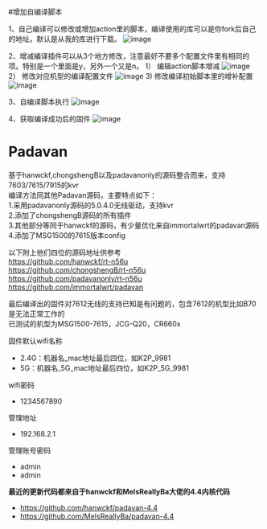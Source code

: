 #增加自编译脚本

1、自己编译可以修改或增加action里的脚本，编译使用的库可以是你fork后自己的地址。默认是从我的库进行下载。
![image](https://user-images.githubusercontent.com/39027157/234205788-f4f4f94d-d5d8-4516-a3b0-526a5693615e.png)

2、增减编译插件可以从3个地方修改，注意最好不要多个配置文件里有相同的项。特别是一个里面是y，另外一个又是n。
1） 编辑action脚本增减
![image](https://user-images.githubusercontent.com/39027157/234206844-61d3c6cd-c703-4965-a657-baa592783ef3.png)
2） 修改对应机型的编译配置文件
![image](https://user-images.githubusercontent.com/39027157/234207144-671527ac-b1c1-41e4-9479-6d343f7debce.png)
3)  修改编译初始脚本里的增补配置
![image](https://user-images.githubusercontent.com/39027157/234207663-c936b306-4ada-4bca-ac68-c7879ce60185.png)

3、自编译脚本执行
![image](https://user-images.githubusercontent.com/39027157/234207980-b217bc64-48ef-4a30-ae3a-5492921b2b0d.png)

4、获取编译成功后的固件
![image](https://user-images.githubusercontent.com/39027157/234208110-b163d066-ebe8-4643-8fc5-d02af82132dc.png)



# Padavan
基于hanwckf,chongshengB以及padavanonly的源码整合而来，支持7603/7615/7915的kvr  
编译方法同其他Padavan源码，主要特点如下：  
1.采用padavanonly源码的5.0.4.0无线驱动，支持kvr  
2.添加了chongshengB源码的所有插件  
3.其他部分等同于hanwckf的源码，有少量优化来自immortalwrt的padavan源码  
4.添加了MSG1500的7615版本config  
  
以下附上他们四位的源码地址供参考  
https://github.com/hanwckf/rt-n56u  
https://github.com/chongshengB/rt-n56u  
https://github.com/padavanonly/rt-n56u  
https://github.com/immortalwrt/padavan
  
最后编译出的固件对7612无线的支持已知是有问题的，包含7612的机型比如B70是无法正常工作的  
已测试的机型为MSG1500-7615，JCG-Q20，CR660x  
  
固件默认wifi名称
 - 2.4G：机器名_mac地址最后四位，如K2P_9981
 - 5G：机器名_5G_mac地址最后四位，如K2P_5G_9981

wifi密码
 - 1234567890

管理地址
 - 192.168.2.1

管理账号密码
 - admin
 - admin

**最近的更新代码都来自于hanwckf和MelsReallyBa大佬的4.4内核代码**
- https://github.com/hanwckf/padavan-4.4
- https://github.com/MeIsReallyBa/padavan-4.4
